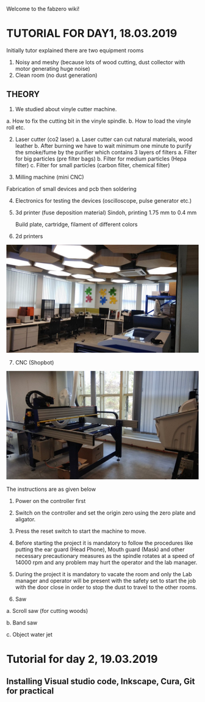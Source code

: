 Welcome to the fabzero wiki!
# TUTORIAL FOR DAY1, 18.03.2019


Initially tutor explained there are two equipment rooms
1. Noisy and meshy (because lots of wood cutting, dust collector with motor generating huge noise)
2. Clean room (no dust generation)

## THEORY

1. We studied about vinyle cutter machine. 

a. How to fix the cutting bit in the vinyle spindle.
b. How to load the vinyle roll etc.

2. Laser cutter (co2 laser)
a. Laser cutter can cut natural materials, wood leather 
b. After burning we have to wait minimum one minute to purify the smoke/fume by the purifier which contains 3 layers of filters
a. Filter for big particles (pre filter bags)
b. Filter for medium particles (Hepa filter)
c. Filter for small particles (carbon filter, chemical filter)

3. Milling machine (mini CNC)

Fabrication of small devices and pcb then soldering

4. Electronics for testing the devices (oscilloscope, pulse generator etc.)

5. 3d printer (fuse deposition material) Sindoh, printing 1.75 mm to 0.4 mm

    Build plate, cartridge, filament of different colors

6. 2d printers

![lab2](img/lab-2.jpg)

7. CNC (Shopbot)

![lab1](img/lab-1.jpg)

The instructions are as given below

1. Power on the controller first

2. Switch on the controller and set the origin zero using the zero plate and aligator.

3. Press the reset switch to start the machine to move.

4. Before starting the project it is mandatory to follow the procedures like putting the ear guard (Head      Phone), Mouth guard (Mask) and other necessary precautionary measures as the spindle rotates at a speed of 14000 rpm and any problem may hurt the operator and the lab manager.

5. During the project it is mandatory to vacate the room and only the Lab manager and operator will be present with the safety set to start the job with the door close in order to stop the dust to travel to the other rooms.


6. Saw

a. Scroll saw (for cutting woods)

b. Band saw

c. Object water jet




# Tutorial for day 2, 19.03.2019

## Installing Visual studio code, Inkscape, Cura, Git  for practical 



